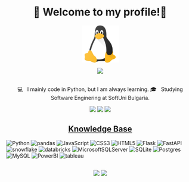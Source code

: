 <h1 align="center">💫 Welcome to my profile!💫 </h1>
<p align="center">
	<img align ="center" src = "https://raw.githubusercontent.com/pratik-kale20/pratik-kale20/main/linux.png" width="100" height="100">
	</a>
</p>
<p align="center"
	
[![](https://visitcount.itsvg.in/api?id=Dimitrov-S-Dev-Python&icon=0&color=0)](https://visitcount.itsvg.in)
<h2 align="center"></h2>
</p>

<p align="center">
	💻 &nbsp I mainly code in Python, but I am always learning.
        🎓 &nbsp Studying Software Enginering at SoftUni Bulgaria.

</p>

<p align="center">
<img height="110em" src="https://github-readme-stats.vercel.app/api?username=Dimitrov-S-Dev-Python&theme=prussian&hide_border=false&include_all_commits=true&count_private=false" />
<img height="110em" src="https://github-readme-streak-stats.herokuapp.com/?user=Dimitrov-S-Dev-Python&theme=prussian&hide_border=false" />
<img height="110em" src="https://github-readme-stats.vercel.app/api/top-langs/?username=Dimitrov-S-Dev-Python&theme=prussian&layout=compact"/>

</p>
<h2 align="center"><u><b>Knowledge Base</b></u></h2>

![Python](https://img.shields.io/badge/python-3670A0?style=flat&logo=python&logoColor=ffdd54)
![pandas](https://img.shields.io/badge/pandas-blue?style=flat&logo=pandas)
![JavaScript](https://img.shields.io/badge/javascript-%23323330.svg?style=flat&logo=javascript&logoColor=%23F7DF1E) 
![CSS3](https://img.shields.io/badge/css3-%231572B6.svg?style=flat&logo=css3&logoColor=white)
![HTML5](https://img.shields.io/badge/html5-%23E34F26.svg?style=flat&logo=html5&logoColor=white) 
![Flask](https://img.shields.io/badge/flask-%23000.svg?style=flat&logo=flask&logoColor=white) 
![FastAPI](https://img.shields.io/badge/FastAPI-005571?style=flat&logo=fastapi) 
![snowflake](https://img.shields.io/badge/snowflake-white?style=flat&logo=snowflake)
![databricks](https://img.shields.io/badge/databricks-white?style=flat&logo=databricks)
![MicrosoftSQLServer](https://img.shields.io/badge/Microsoft%20SQL%20Sever-CC2927?style=flat&logo=microsoft%20sql%20server&logoColor=white) 
![SQLite](https://img.shields.io/badge/sqlite-%2307405e.svg?style=flat&logo=sqlite&logoColor=white) 
![Postgres](https://img.shields.io/badge/postgres-%23316192.svg?style=flat&logo=postgresql&logoColor=white) 
![MySQL](https://img.shields.io/badge/mysql-%2300f.svg?style=flat&logo=mysql&logoColor=white) 
![PowerBI](https://img.shields.io/badge/PowerBI-white?style=flat&logo=powerbi)
![tableau](https://img.shields.io/badge/tableau-white?style=flat&logo=tableau)
<h2 align="center"></h2>
<p align="center">
<a href="https://www.linkedin.com/in/stanimir-dimitrov-5201331b/"><img src="https://img.shields.io/badge/-Dimitrov.S%20Linkedin-0077B5?style=flat&logo=Linkedin&logoColor=white"/></a>
<a href="mailto:dimitrov.s.dev@gmail.com"><img src="https://img.shields.io/badge/-dimitrov.s.dev@gmail.com-D14836?style=flat&logo=Gmail&logoColor=white"/></a>
	
